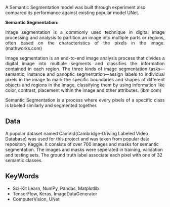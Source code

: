 A Semantic Segmentation model was built through experiment also compared its performance against existing popular model UNet.

**Semantic Segmentation:**
<p align='justify'>
Image segmentation is a commonly used technique in digital image processing and analysis to partition an image into multiple parts or regions, often based on the characteristics of the pixels in the image. (mathworks.com)
</p>

<p align='justify'>
Image segmentation is an end-to-end image analysis process that divides a digital image into multiple segments and classifies the information contained in each region. The three kinds of image segmentation tasks—semantic, instance and panoptic segmentation—assign labels to individual pixels in the image to mark the specific boundaries and shapes of different objects and regions in the image, classifying them by using information like color, contrast, placement within the image and other attributes. (ibm.com)
</p>

<p align='justify'>
Semantic Segmentation is a process where every pixels of a specific class is labeled similarly and segmented together.
</p>

## Data
A popular dataset named CamVid(Cambridge-Driving Labeled Video Database) was used for this project and was taken from popular data repository Kaggle. It consists of over 700 images and masks for semantic segmentation. The images and masks were seperated in training, validation and testing sets. The ground truth label associate each pixel with one of 32 semantic classes.

## KeyWords
- Sci-Kit Learn, NumPy, Pandas, Matplotlib
- TensorFlow, Keras, ImageDataGenerator
- ComputerVision, UNet
